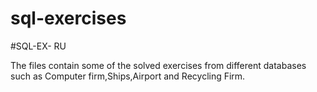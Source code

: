# sql-exercises
#SQL-EX- RU

The files contain some of the solved exercises from different databases such as Computer firm,Ships,Airport and Recycling Firm.

